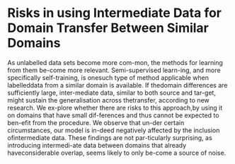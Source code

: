# Risks in using Intermediate Data for Domain Transfer Between Similar Domains

As  unlabelled  data  sets  become  more  com-mon, the methods for learning from them be-come  more  relevant.   Semi-supervised  learn-ing, and more specifically self-training, is onesuch type of method applicable when labelleddata from a similar domain is available.  If thedomain differences are sufficiently large, inter-mediate  data,  similar  to  both  source  and  tar-get, might sustain the generalisation across thetransfer,  according  to  new  research.   We  ex-plore whether there are risks to this approach,by  using  it  on  domains  that  have  small  dif-ferences and thus cannot be expected to ben-efit from the procedure.  We observe that un-der  certain  circumstances,  our  model  is  in-deed  negatively  affected  by  the  inclusion  ofintermediate data.  These findings are not par-ticularly surprising,  as introducing intermedi-ate  data  between  domains  that  already  haveconsiderable overlap, seems likely to only be-come  a  source  of  noise.  
